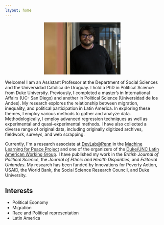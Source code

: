 ```yaml
---
layout: home
---
```


<p align="center">
  <a href="url"><img src= "/assets/images/VillamizarChaparro_NoPort.jpg" width="250" ></a>
</p>

Welcome! I am an Assistant Professor at the Department of Social Sciences and the Universidad Católica de Uruguay. I hold a PhD in Political Science from Duke University. Previously, I completed a master’s in International Affairs (UC- San Diego) and another in Political Science (Universidad de los Andes). My research explores the relationship between migration, inequality, and political participation in Latin America. In exploring these themes, I employ various methods to gather and analyze data. Methodologically, I employ advanced regression techniques as well as experimental and quasi-experimental methods. I have also collected a diverse range of original data, including originally digitized archives, fieldwork, surveys, and web scrapping.

Currently, I'm a research associate at [DevLab@Penn](https://web.sas.upenn.edu/dev-lab/) in the [Machine Learning for Peace Project](https://web.sas.upenn.edu/mlp-devlab/) and one of the organizers of the [Duke/UNC Latin American Working Group](https://lacsconsortium.org/latin-american-politics-working-group/). I have published my work in the *British Journal of Political Science*, the *Journal of Ethnic and Health Disparities*, and *Editorial Uniandes*. My research has been funded by Innovations for Poverty Action, USAID, the World Bank, the Social Science Research Council, and Duke University.


## Interests
- Political Economy
- Migration
- Race and Political representation
- Latin America
